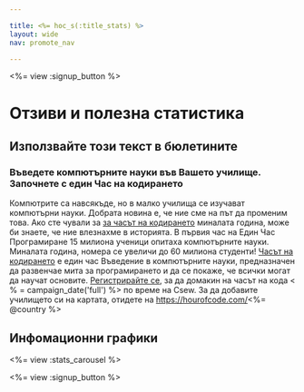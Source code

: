 ```yaml
---

title: <%= hoc_s(:title_stats) %>
layout: wide
nav: promote_nav

---
```


<%= view :signup_button %>

# Отзиви и полезна статистика

## Използвайте този текст в бюлетините

### Въведете компютърните науки във Вашето училище. Започнете с един Час на кодирането

Компютрите са навсякъде, но в малко училища се изучават компютърни науки. Добрата новина е, че ние сме на път да променим това. Ако сте чували за <a href = "< % = hoc_uri('/') % >">за часът на кодирането</a> миналата година, може би знаете, че ние влезнахме в историята. В първия час на Един Час Програмиране 15 милиона ученици опитаха компютърните науки. Миналата година, номера се увеличи до 60 милиона студенти! [ Часът на кодирането](<%= hoc_uri('/') %>) е един час Въведение в компютърните науки, предназначен да развенчае мита за програмирането и да се покаже, че всички могат да научат основите. [ Регистрирайте се](<%= resolve_url('/') %>), за да домакин на часът на кода < % = campaign_date('full') %> по време на Csew. За да добавите училището си на картата, отидете на https://hourofcode.com/<%= @country %>

## Инфомационни графики

<%= view :stats_carousel %>

<%= view :signup_button %>